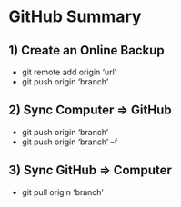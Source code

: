 # GitHub Summary
## 1)	Create an Online Backup
-	git remote add origin ‘url’
-	git push origin ‘branch’

## 2)	Sync Computer => GitHub
-	git push origin ‘branch’
-	git push origin ‘branch’ –f

## 3)	Sync GitHub => Computer
-	git pull origin ‘branch’
